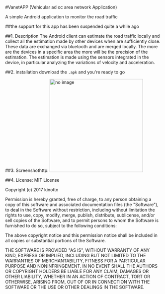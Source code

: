 #VanetAPP (Vehicular ad oc area network Application)

A simple Android application to monitor the road traffic

##the support for this app has been suspended quite a while ago

##1. Description
The Android client can estimate the road traffic locally and collect all the estimation made by other devices when are sufficiently close. These data are exchanged via bluetooth and are merged locally. The more are the devices in a specific area the more will be the precision of the estimation.
The estimation is made using the sensors integrated in the device, in particular analyzing the variations of velocity and acceleration.

##2. installation
download the ```.apk``` and you're ready to go

##3. Screenshothttp:
<img src="http://www.karimabdelcadir.com/projects/vanetApp/img/1.png" width="300" height="300" alt="no image" class="inline"/>

##4. License:
MIT License

Copyright (c) 2017 kinotto

Permission is hereby granted, free of charge, to any person obtaining a copy
of this software and associated documentation files (the "Software"), to deal
in the Software without restriction, including without limitation the rights
to use, copy, modify, merge, publish, distribute, sublicense, and/or sell
copies of the Software, and to permit persons to whom the Software is
furnished to do so, subject to the following conditions:

The above copyright notice and this permission notice shall be included in all
copies or substantial portions of the Software.

THE SOFTWARE IS PROVIDED "AS IS", WITHOUT WARRANTY OF ANY KIND, EXPRESS OR
IMPLIED, INCLUDING BUT NOT LIMITED TO THE WARRANTIES OF MERCHANTABILITY,
FITNESS FOR A PARTICULAR PURPOSE AND NONINFRINGEMENT. IN NO EVENT SHALL THE
AUTHORS OR COPYRIGHT HOLDERS BE LIABLE FOR ANY CLAIM, DAMAGES OR OTHER
LIABILITY, WHETHER IN AN ACTION OF CONTRACT, TORT OR OTHERWISE, ARISING FROM,
OUT OF OR IN CONNECTION WITH THE SOFTWARE OR THE USE OR OTHER DEALINGS IN THE
SOFTWARE.
